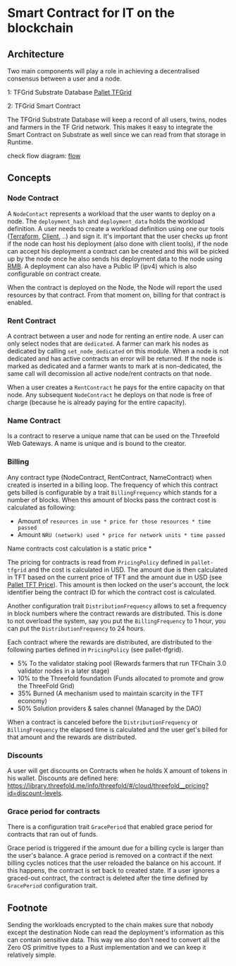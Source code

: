 # Smart Contract for IT on the blockchain

## Architecture

Two main components will play a role in achieving a decentralised consensus between a user and a node.

1: TFGrid Substrate Database [Pallet TFGrid](../pallet-tfgrid/readme.md)

2: TFGrid Smart Contract

The TFGrid Substrate Database will keep a record of all users, twins, nodes and farmers in the TF Grid network. This makes it easy to integrate the Smart Contract on Substrate as well since we can read from that storage in Runtime.

check flow diagram: [flow](./flow.png)

## Concepts

### Node Contract

A `NodeContact` represents a workload that the user wants to deploy on a node. The `deployment_hash` and `deployment_data` holds the workload definition. A user needs to create a workload definition using one our tools ([Terraform](https://github.com/threefoldtech/terraform-provider-grid), [Client](https://github.com/threefoldtech/grid3_client_ts), ..) and sign it. It's important that the user checks up front if the node can host his deployment (also done with client tools), if the node can accept his deployment a contract can be created and this will be picked up by the node once he also sends his deployment data to the node using [RMB](https://github.com/threefoldtech/rmb-rs). A deployment can also have a Public IP (ipv4) which is also configurable on contract create.

When the contract is deployed on the Node, the Node will report the used resources by that contract. From that moment on, billing for that contract is enabled.

### Rent Contract

A contract between a user and node for renting an entire node. A user can only select nodes that are `dedicated`. A farmer can mark his nodes as dedicated by calling `set_node_dedicated` on this module. When a node is not dedicated and has active contracts an error will be returned. If the node is marked as dedicated and a farmer wants to mark at is non-dedicated, the same call will decomission all active node/rent contracts on that node.

When a user creates a `RentContract` he pays for the entire capacity on that node. Any subsequent `NodeContract` he deploys on that node is free of charge (because he is already paying for the entire capacity).

### Name Contract

Is a contract to reserve a unique name that can be used on the Threefold Web Gateways. A name is unique and is bound to the creator.

### Billing

Any contract type (NodeContract, RentContract, NameContract) when created is inserted in a billing loop. The frequency of which this contract gets billed is configurable by a trait `BillingFrequency` which stands for a number of blocks. When this amount of blocks pass the contract cost is calculated as following:

- Amount of `resources in use * price for those resources * time passed`
- Amount `NRU (network) used * price for network units * time passed`

Name contracts cost calculation is a static price \*

The pricing for contracts is read from `PricingPolicy` defined in `pallet-tfgrid` and the cost is calculated in USD. The amount due is then calculated in TFT based on the current price of TFT and the amount due in USD (see [Pallet TFT Price](../pallet-tft-price/readme.md)). This amount is then locked on the user's account, the lock identifier being the contract ID for which the contract cost is calculated.

Another configuration trait `DistributionFrequency` allows to set a frequency in block numbers where the contract rewards are distributed. This is done to not overload the system, say you put the `BillingFrequency` to 1 hour, you can put the `DistributionFrequency` to 24 hours.

Each contract where the rewards are distributed, are distributed to the following parties defined in `PricingPolicy` (see pallet-tfgrid).

- 5% To the validator staking pool (Rewards farmers that run TFChain 3.0 validator nodes in a later stage)
- 10% to the Threefold foundation (Funds allocated to promote and grow the ThreeFold Grid)
- 35% Burned (A mechanism used to maintain scarcity in the TFT economy)
- 50% Solution providers & sales channel (Managed by the DAO)

When a contract is canceled before the `DistributionFrequency` or `BillingFrequency` the elapsed time is calculated and the user get's billed for that amount and the rewards are distributed.

### Discounts

A user will get discounts on Contracts when he holds X amount of tokens in his wallet. Discounts are defined here: https://library.threefold.me/info/threefold/#/cloud/threefold__pricing?id=discount-levels.

### Grace period for contracts

There is a configuration trait `GracePeriod` that enabled grace period for contracts that ran out of funds.

Grace period is triggered if the amount due for a billing cycle is larger than the user's balance.
A grace period is removed on a contract if the next billing cycles notices that the user reloaded the balance on his account.
If this happens, the contract is set back to created state. If a user ignores a graced-out contract, the contract is deleted after the time defined by `GracePeriod` configuration trait.

## Footnote

Sending the workloads encrypted to the chain makes sure that nobody except the destination Node can read the deployment's information as this can contain sensitive data. This way we also don't need to convert all the Zero OS primitive types to a Rust implementation and we can keep it relatively simple.

